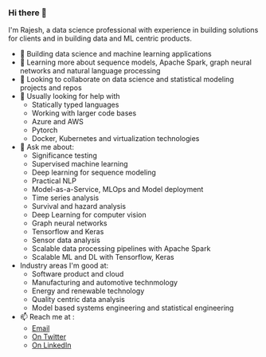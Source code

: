 ### Hi there 👋

I'm Rajesh, a data science professional with experience in building solutions for clients and in building data and ML centric products.

* 🔭 Building data science and machine learning applications
* 🌱 Learning more about sequence models, Apache Spark, graph neural networks and natural language processing
* 👯 Looking to collaborate on data science and statistical modeling projects and repos 
* 🤔 Usually looking for help with 
  - Statically typed languages 
  - Working with larger code bases
  - Azure and AWS
  - Pytorch
  - Docker, Kubernetes and virtualization technologies
* 💬 Ask me about: 
  - Significance testing
  - Supervised machine learning
  - Deep learning for sequence modeling
  - Practical NLP
  - Model-as-a-Service, MLOps and Model deployment
  - Time series analysis
  - Survival and hazard analysis
  - Deep Learning for computer vision
  - Graph neural networks
  - Tensorflow and Keras
  - Sensor data analysis
  - Scalable data processing pipelines with Apache Spark
  - Scalable ML and DL with Tensorflow, Keras
* Industry areas I'm good at:
  - Software product and cloud 
  - Manufacturing and automotive technmology
  - Energy and renewable technology
  - Quality centric data analysis
  - Model based systems engineering and statistical engineering
* 📫 Reach me at :
  - [Email](mailto:rexplorations@gmail.com)
  - [On Twitter](https://twitter.com/aiexplorations)
  - [On LinkedIn](https://linkedin.com/in/rajeshrs)



<!--
**aiexplorations/aiexplorations** is a ✨ _special_ ✨ repository because its `README.md` (this file) appears on your GitHub profile.

Here are some ideas to get you started:

- 🔭 I’m currently working on ...
- 🌱 I’m currently learning ...
- 👯 I’m looking to collaborate on ...
- 🤔 I’m looking for help with ...
- 💬 Ask me about ...
- 📫 How to reach me: ...
- 😄 Pronouns: ...
- ⚡ Fun fact: ...
-->
